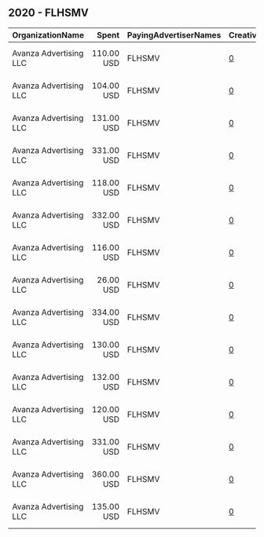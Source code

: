 ## 2020 - FLHSMV 
|OrganizationName|Spent|PayingAdvertiserNames|CreativeUrls|Impressions|Genders|AgeBrackets|CountryCodes|BillingAddresses|CandidateBallotInformation|
|:---|---:|:---|:---|---:|:---|:---|:---|:---|:---|
|Avanza Advertising  LLC|110.00 USD|FLHSMV|[0](https://www.snap.com/political-ads/asset/d80d91c281e3fe49d80e77be0324510a037480ee7930a83c50fa4b9a1ab85915?mediaType=png)|79,268||16-39|united states|"5465 NW 36th St. Ste 100,Miami Springs,33166,US"|Spring Break|
|Avanza Advertising  LLC|104.00 USD|FLHSMV|[0](https://www.snap.com/political-ads/asset/eefb632d0226463c4df642809e8bb4f11a4727446392a06ae290a0e0d619b534?mediaType=mp4)|75,929||16-39|united states|"5465 NW 36th St. Ste 100,Miami Springs,33166,US"|Spring Break|
|Avanza Advertising  LLC|131.00 USD|FLHSMV|[0](https://www.snap.com/political-ads/asset/cfe3ccb522b4b2872f95592e9c04ca1fb70df4dd4841ba40d6cef32cb841e226?mediaType=png)|65,920||18-32|united states|"5465 NW 36th St. Ste 100,Miami Springs,33166,US"||
|Avanza Advertising  LLC|331.00 USD|FLHSMV|[0](https://www.snap.com/political-ads/asset/ae486e6e9e63e4e6e95a5dc69bddbb319075853154b29f9f6f2b8250c6528f35?mediaType=png)|165,901||18-32|united states|"5465 NW 36th St. Ste 100,Miami Springs,33166,US"||
|Avanza Advertising  LLC|118.00 USD|FLHSMV|[0](https://www.snap.com/political-ads/asset/c533f1844f7cc74740760666c436bc66b6aa8df5638269808e6bcf025fdbdea2?mediaType=png)|84,661||16-39|united states|"5465 NW 36th St. Ste 100,Miami Springs,33166,US"|Spring Break|
|Avanza Advertising  LLC|332.00 USD|FLHSMV|[0](https://www.snap.com/political-ads/asset/302999986713995998a6e827198f48cb6f08461dbf9245addf29ef7bc3aaac76?mediaType=png)|166,252||18-32|united states|"5465 NW 36th St. Ste 100,Miami Springs,33166,US"||
|Avanza Advertising  LLC|116.00 USD|FLHSMV|[0](https://www.snap.com/political-ads/asset/6189641585cf0330a57160811450d51d2ab3ae4f3623a8488a19196b23119b7d?mediaType=png)|83,069||16-39|united states|"5465 NW 36th St. Ste 100,Miami Springs,33166,US"|Spring Break|
|Avanza Advertising  LLC|26.00 USD|FLHSMV|[0](https://www.snap.com/political-ads/asset/cb08d7d873067cb2e49875b20192660c20e3fcaf18007e1cd73b2718ae1c52ce?mediaType=png)|17,724||16-39|united states|"5465 NW 36th St. Ste 100,Miami Springs,33166,US"|Spring Break|
|Avanza Advertising  LLC|334.00 USD|FLHSMV|[0](https://www.snap.com/political-ads/asset/77bf9b99135b875587db51c1afe5ee7b653ed512a5272b8f48e0e4244cd9e6ac?mediaType=png)|167,259||18-32|united states|"5465 NW 36th St. Ste 100,Miami Springs,33166,US"||
|Avanza Advertising  LLC|130.00 USD|FLHSMV|[0](https://www.snap.com/political-ads/asset/ae486e6e9e63e4e6e95a5dc69bddbb319075853154b29f9f6f2b8250c6528f35?mediaType=png)|65,349||18-32|united states|"5465 NW 36th St. Ste 100,Miami Springs,33166,US"||
|Avanza Advertising  LLC|132.00 USD|FLHSMV|[0](https://www.snap.com/political-ads/asset/302999986713995998a6e827198f48cb6f08461dbf9245addf29ef7bc3aaac76?mediaType=png)|66,126||18-32|united states|"5465 NW 36th St. Ste 100,Miami Springs,33166,US"||
|Avanza Advertising  LLC|120.00 USD|FLHSMV|[0](https://www.snap.com/political-ads/asset/120b24b8fd278913a525f87b259330443219b8b05409ba4d3534b6df98cccc1b?mediaType=png)|86,050||16-39|united states|"5465 NW 36th St. Ste 100,Miami Springs,33166,US"|Spring Break|
|Avanza Advertising  LLC|331.00 USD|FLHSMV|[0](https://www.snap.com/political-ads/asset/cfe3ccb522b4b2872f95592e9c04ca1fb70df4dd4841ba40d6cef32cb841e226?mediaType=png)|165,887||18-32|united states|"5465 NW 36th St. Ste 100,Miami Springs,33166,US"||
|Avanza Advertising  LLC|360.00 USD|FLHSMV|[0](https://www.snap.com/political-ads/asset/258200c2be8d6c7923dd90be9ac88d6f8061a3f647cdbd04da21c99c342623b8?mediaType=png)|180,143||18-32|united states|"5465 NW 36th St. Ste 100,Miami Springs,33166,US"||
|Avanza Advertising  LLC|135.00 USD|FLHSMV|[0](https://www.snap.com/political-ads/asset/258200c2be8d6c7923dd90be9ac88d6f8061a3f647cdbd04da21c99c342623b8?mediaType=png)|67,600||18-32|united states|"5465 NW 36th St. Ste 100,Miami Springs,33166,US"||
